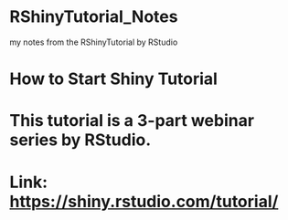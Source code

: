 # RShinyTutorial_Notes
my notes from the RShinyTutorial by RStudio

# How to Start Shiny Tutorial
# This tutorial is a 3-part webinar series by RStudio. 
# Link: https://shiny.rstudio.com/tutorial/
